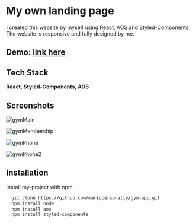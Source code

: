 
# My own landing page 

I created this website by myself using React, AOS and Styled-Components. The website is responsive and fully designed by me.


## Demo: [link here](https://markopersonally.github.io/gym-app/)



## Tech Stack

**React**, **Styled-Components**, **AOS**


## Screenshots

![gymMain](https://github.com/markopersonally/gym-app/assets/120672080/a71773a0-c677-425c-980a-eaefc36595db)

![gymMembership](https://github.com/markopersonally/gym-app/assets/120672080/23e7f8bc-3d4f-4a35-bc4a-fbe9af74b9a9)

![gymPhone](https://github.com/markopersonally/gym-app/assets/120672080/17849553-e62b-4be3-a415-3db54bff0d01)

![gymPhone2](https://github.com/markopersonally/gym-app/assets/120672080/a6048e21-db6e-44ad-a3c9-08ca5380e2e6)


## Installation

Install my-project with npm

```bash
  git clone https://github.com/markopersonally/gym-app.git
  npm install node
  npm install aos
  npm install styled-components
```
    
